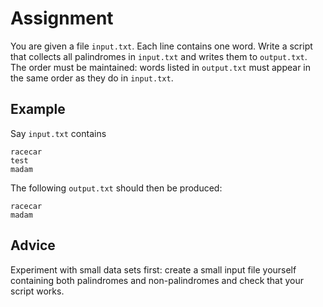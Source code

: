 # Assignment

You are given a file `input.txt`.
Each line contains one word.
Write a script that collects all palindromes in `input.txt` and writes them to `output.txt`.
The order must be maintained: words listed in `output.txt` must appear in the same order as they do in `input.txt`.

## Example

Say `input.txt` contains

```text
racecar
test
madam
```

The following `output.txt` should then be produced:

```text
racecar
madam
```

## Advice

Experiment with small data sets first: create a small input file yourself containing both
palindromes and non-palindromes and check that your script works.
